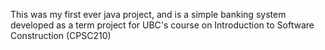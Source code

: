 This was my first ever java project, and is a simple banking system developed as a term project for 
UBC's course on Introduction to Software Construction (CPSC210)
